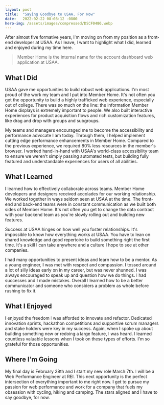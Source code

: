 ```yaml
---
layout: post
title:  "Saying Goodbye to USAA, For Now"
date:   2022-02-22 08:03:12 -0800
hero-img: /assets/images/compressed/DSCF0486.webp
---
```

After almost five formative years, I'm moving on from my position as a front-end developer at USAA. As I leave, I want to highlight what I did, learned and enjoyed during my time here.

> Member Home is the internal name for the account dashboard web application at USAA.

## What I Did
USAA gave me opportunities to build robust web applications. I'm most proud of the work my team and I put into Member Home. It's not often you get the opportunity to build a highly trafficked web experience, especially out of college. There was so much on the line: the information Member Home displays is extremely important to people. We also built interactive experiences for product acquisition flows and rich customization features, like drag and drop with groups and subgroups. 

My teams and managers encouraged me to become the accessibility and performance advocate I am today. Through them, I helped implement cutting edge performance enhancements in Member Home. Compared to the previous experience, we required 80% less resources in the member's browser. I worked hand-in-hand with USAA's world-class accessibility team to ensure we weren't simply passing automated tests, but building fully featured and understandable experiences for users of all abilities.

## What I Learned
I learned how to effectively collaborate across teams. Member Home developers and designers received accolades for our working relationship. We worked together in ways seldom seen at USAA at the time. The front-end and back-end teams were in constant communication as we built both sides of Member Home. It's not often you get to change the data contract with your backend team as you're slowly rolling out and building new features.

Success at USAA hinges on how well you foster relationships. It's impossible to know how everything works at USAA. You have to lean on shared knowledge and good repertoire to build something right the first time. It's a skill I can take anywhere and a culture I hope to see at other companies.

I had many opportunities to present ideas and learn how to be a mentor. As a young engineer, I was met with respect and compassion. I tossed around a lot of silly ideas early on in my career, but was never shunned. I was always encouraged to speak up and question how we do things. I had successes and I made mistakes. Overall I learned how to be a better communicator and someone who considers a problem as whole before rushing to fix it.

## What I Enjoyed
I enjoyed the freedom I was afforded to innovate and refactor. Dedicated innovation sprints, hackathon competitions and supportive scrum managers and stake holders were key in my success. Again, when I spoke up about building something new or redoing a large feature, I was heard. I learned countless valuable lessons when I took on these types of efforts. I'm so grateful for those opportunities.

## Where I'm Going
My final day is February 28th and I start my new role March 7th. I will be a Web Performance Engineer at REI. This next opportunity is the perfect intersection of everything important to me right now. I get to pursue my passion for web performance and work for a company that fuels my obsession with cycling, hiking and camping. The stars aligned and I have to say goodbye, for now. 